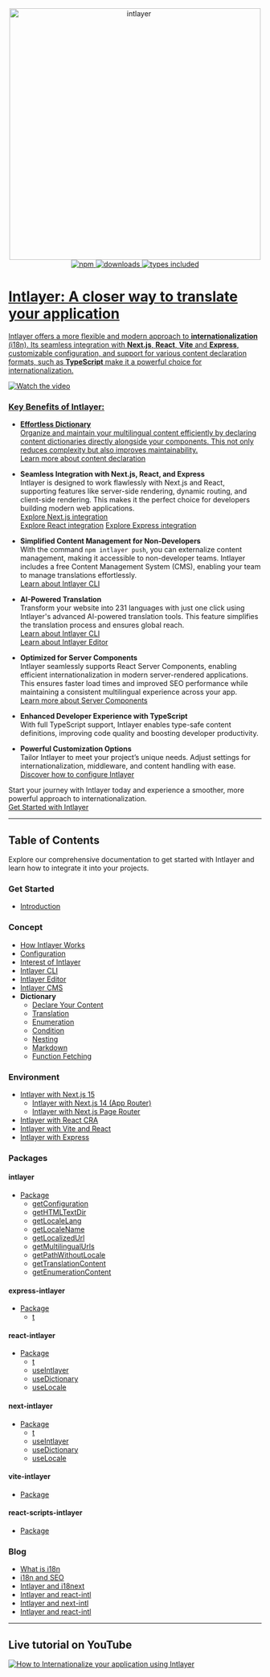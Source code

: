 <div align="center">
  <a href="https://intlayer.org">
    <img src="https://raw.githubusercontent.com/aymericzip/intlayer/572ae9c9acafb74307b81530c1931a8e98990aef/docs/assets/logo.png" width="500" alt="intlayer" />
  </a>
</div>

<div align="center">
  <a href="https://www.npmjs.com/package/intlayer">
    <img alt="npm" src="https://img.shields.io/npm/v/intlayer.svg?labelColor=49516F&color=8994BC" />
  </a>
  <a href="https://npmjs.org/package/intlayer">
    <img alt="downloads" src="https://badgen.net/npm/dm/intlayer?labelColor=49516F&color=8994BC" />
  </a>
  <a href="https://npmjs.org/package/intlayer">
    <img alt="types included" src="https://badgen.net/npm/types/intlayer?labelColor=49516F&color=8994BC" 
  />
</div>

# Intlayer: A closer way to translate your application

Intlayer offers a more flexible and modern approach to **internationalization** (i18n). Its seamless integration with **Next.js**, **React**, **Vite** and **Express**, customizable configuration, and support for various content declaration formats, such as **TypeScript** make it a powerful choice for internationalization.

![Watch the video](https://github.com/aymericzip/intlayer/blob/main/docs/assets/demo_video.gif)

### Key Benefits of Intlayer:

- **Effortless Dictionary**  
  Organize and maintain your multilingual content efficiently by declaring content dictionaries directly alongside your components. This not only reduces complexity but also improves maintainability.  
  [Learn more about content declaration](https://intlayer.org/doc/concept/content)

- **Seamless Integration with Next.js, React, and Express**  
  Intlayer is designed to work flawlessly with Next.js and React, supporting features like server-side rendering, dynamic routing, and client-side rendering. This makes it the perfect choice for developers building modern web applications.  
  [Explore Next.js integration](https://intlayer.org/doc/environment/nextjs)  
  [Explore React integration](https://intlayer.org/doc/environment/create-react-app)
  [Explore Express integration](https://intlayer.org/doc/environment/express)

- **Simplified Content Management for Non-Developers**  
  With the command `npm intlayer push`, you can externalize content management, making it accessible to non-developer teams. Intlayer includes a free Content Management System (CMS), enabling your team to manage translations effortlessly.  
  [Learn about Intlayer CLI](https://intlayer.org/doc/concept/cli)

- **AI-Powered Translation**  
  Transform your website into 231 languages with just one click using Intlayer's advanced AI-powered translation tools. This feature simplifies the translation process and ensures global reach.  
  [Learn about Intlayer CLI](https://intlayer.org/doc/concept/cli)  
  [Learn about Intlayer Editor](https://github.com/aymericzip/intlayer/blob/main/docs/en/intlayer_visual_editor.md)

- **Optimized for Server Components**  
  Intlayer seamlessly supports React Server Components, enabling efficient internationalization in modern server-rendered applications. This ensures faster load times and improved SEO performance while maintaining a consistent multilingual experience across your app.  
  [Learn more about Server Components](https://intlayer.org/doc/environment/nextjs#step-7-utilize-content-in-your-code)

- **Enhanced Developer Experience with TypeScript**  
  With full TypeScript support, Intlayer enables type-safe content definitions, improving code quality and boosting developer productivity.

- **Powerful Customization Options**  
  Tailor Intlayer to meet your project’s unique needs. Adjust settings for internationalization, middleware, and content handling with ease.  
  [Discover how to configure Intlayer](https://intlayer.org/doc/concept/configuration)

Start your journey with Intlayer today and experience a smoother, more powerful approach to internationalization.  
[Get Started with Intlayer](https://intlayer.org/doc/concept/content)

---

## Table of Contents

Explore our comprehensive documentation to get started with Intlayer and learn how to integrate it into your projects.

### Get Started

- [Introduction](https://intlayer.org/doc)

### Concept

- [How Intlayer Works](https://intlayer.org/doc/concept/how-works-intlayer)
- [Configuration](https://intlayer.org/doc/concept/configuration)
- [Interest of Intlayer](https://intlayer.org/doc/concept/interest)
- [Intlayer CLI](https://intlayer.org/doc/concept/cli)
- [Intlayer Editor](https://intlayer.org/doc/concept/editor)
- [Intlayer CMS](https://intlayer.org/doc/concept/cms)
- **Dictionary**
  - [Declare Your Content](https://intlayer.org/doc/concept/content)
  - [Translation](https://intlayer.org/doc/concept/content/translation)
  - [Enumeration](https://intlayer.org/doc/concept/content/enumeration)
  - [Condition](https://intlayer.org/doc/concept/content/condition)
  - [Nesting](https://intlayer.org/doc/concept/content/nesting)
  - [Markdown](https://intlayer.org/doc/concept/content/markdown)
  - [Function Fetching](https://intlayer.org/doc/concept/content/function-fetching)

### Environment

- [Intlayer with Next.js 15](https://intlayer.org/doc/environment/nextjs)
  - [Intlayer with Next.js 14 (App Router)](https://intlayer.org/doc/environment/nextjs/14)
  - [Intlayer with Next.js Page Router](https://intlayer.org/doc/environment/nextjs/next-with-Page-Router)
- [Intlayer with React CRA](https://intlayer.org/doc/environment/create-react-app)
- [Intlayer with Vite and React](https://github.com/aymericzip/intlayer/blob/main/docs/en/intlayer_with_vite+react.md)
- [Intlayer with Express](https://intlayer.org/doc/environment/express)

### Packages

#### intlayer

- [Package](https://intlayer.org/doc/packages/intlayer)
  - [getConfiguration](https://intlayer.org/doc/packages/intlayer/getConfiguration)
  - [getHTMLTextDir](https://intlayer.org/doc/packages/intlayer/getHTMLTextDir)
  - [getLocaleLang](https://intlayer.org/doc/packages/intlayer/getLocaleLang)
  - [getLocaleName](https://intlayer.org/doc/packages/intlayer/getLocaleName)
  - [getLocalizedUrl](https://intlayer.org/doc/packages/intlayer/getLocalizedUrl)
  - [getMultilingualUrls](https://intlayer.org/doc/packages/intlayer/getMultilingualUrls)
  - [getPathWithoutLocale](https://intlayer.org/doc/packages/intlayer/getPathWithoutLocale)
  - [getTranslationContent](https://intlayer.org/doc/packages/intlayer/getTranslationContent)
  - [getEnumerationContent](https://intlayer.org/doc/packages/intlayer/getEnumerationContent)

#### express-intlayer

- [Package](https://intlayer.org/doc/packages/express-intlayer)
  - [t](https://intlayer.org/doc/packages/express-intlayer/t)

#### react-intlayer

- [Package](https://intlayer.org/doc/packages/react-intlayer)
  - [t](https://intlayer.org/doc/packages/react-intlayer/t)
  - [useIntlayer](https://intlayer.org/doc/packages/react-intlayer/useIntlayer)
  - [useDictionary](https://intlayer.org/doc/packages/react-intlayer/useDictionary)
  - [useLocale](https://intlayer.org/doc/packages/react-intlayer/useLocale)

#### next-intlayer

- [Package](https://intlayer.org/doc/packages/next-intlayer)
  - [t](https://intlayer.org/doc/packages/next-intlayer/t)
  - [useIntlayer](https://intlayer.org/doc/packages/next-intlayer/useIntlayer)
  - [useDictionary](https://intlayer.org/doc/packages/next-intlayer/useDictionary)
  - [useLocale](https://intlayer.org/doc/packages/next-intlayer/useLocale)

#### vite-intlayer

- [Package](https://intlayer.org/doc/packages/vite-intlayer)

#### react-scripts-intlayer

- [Package](https://intlayer.org/doc/packages/react-scripts-intlayer)

### Blog

- [What is i18n](https://github.com/aymericzip/intlayer/blob/main/blog/en/what_is_internationalization.md)
- [i18n and SEO](https://intlayer.org//blog/SEO-and-i18n)
- [Intlayer and i18next](https://intlayer.org//blog/intlayer-with-next-i18next)
- [Intlayer and react-intl](https://intlayer.org//blog/intlayer-with-react-i18next)
- [Intlayer and next-intl](https://intlayer.org//blog/intlayer-with-next-intl)
- [Intlayer and react-intl](https://intlayer.org//blog/intlayer-with-react-intl)

---

## Live tutorial on YouTube

[![How to Internationalize your application using Intlayer](https://i.ytimg.com/vi/W2G7KxuSD4c/hqdefault.jpg?sqp=-oaymwEcCNACELwBSFXyq4qpAw4IARUAAIhCGAFwAcABBg==&rs=AOn4CLDtyJ4uYotEjl12nZ_gZKZ_kjEgOQ)](https://youtu.be/W2G7KxuSD4c?si=GyU_KpVhr61razRw)
